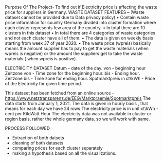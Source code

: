Purpose Of The Project- To find out if Electricity price is affecting the waste price for suppliers in Germany.
WASTE DATASET FEATURES – (Waste dataset cannot be provided due to Data privacy policy)
•	Contain waste price information for country Germany divided into cluster formation where each cluster represents few area of the country.
•	In total there are 10 clusters in this dataset
•	In total there are 4 categories of waste categories and not each cluster have all of them.
•	The data is given on weekly basis starting from week 37 of year 2020.
•	The waste price (wpreis) basically means the amount supplier has to pay to get the waste materials (when wpreis is negative) or the amount the suppliers get to take the waste materials ( when wpreis is positive).

ELECTRICITY DATASET
Datum - date of the day.
von - beginning hour
Zeitzone von - Time zone for the beginning hour.
bis - Ending hour.
Zeitzone bis - Time zone for ending hour.
Spotmarktpreis in ct/kWh - Price of the Electricity for given time period.

This dataset has been fetched from an online source - https://www.netztransparenz.de/EEG/Marktpraemie/Spotmarktpreis
The data starts from January 1, 2021.
The data is given in hourly basis , that means for each day we have 24 rows
The electricity price is in unit ct\kWh - cent per KiloWatt Hour
The electricity data was not available in cluster or region basis, rather the whole germany data, so we will work with same.

PROCESS FOLLOWED
- Extraction of both datsets
- cleaning of both datasets
- comparing prices for each cluster separately
- making a hypothesis based on all the visualizations.
